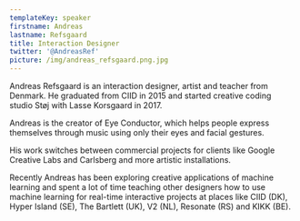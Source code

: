 ```yaml
---
templateKey: speaker
firstname: Andreas
lastname: Refsgaard
title: Interaction Designer
twitter: '@AndreasRef'
picture: /img/andreas_refsgaard.png.jpg
---
```

Andreas Refsgaard is an interaction designer, artist and teacher from Denmark. He graduated from CIID in 2015 and started creative coding studio Støj with Lasse Korsgaard in 2017.

Andreas is the creator of Eye Conductor, which helps people express themselves through music using only their eyes and facial gestures.

His work switches between commercial projects for clients like Google Creative Labs and Carlsberg and more artistic installations.

Recently Andreas has been exploring creative applications of machine learning and spent a lot of time teaching other designers how to use machine learning for real-time interactive projects at places like CIID (DK), Hyper Island (SE), The Bartlett (UK), V2 (NL), Resonate (RS) and KIKK (BE).